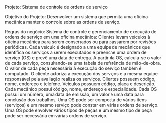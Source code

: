 Projeto: Sistema de controle de ordens de serviço

Objetivo do Projeto: Desenvolver um sistema que permita uma oficina mecânica manter o controle sobre as ordens de serviço.

Regras do negócio: Sistema de controle e gerenciamento de execução de ordens de serviço em uma oficina mecânica: Clientes levam veículos à oficina mecânica para serem consertados ou para passarem por revisões periódicas.  Cada veículo é designado a uma equipe de mecânicos que identifica os serviços a serem executados e preenche uma ordem de serviço (OS) e prevê uma data de entrega. A partir da OS, calcula-se o valor de cada serviço, consultando-se uma tabela de referência de mão-de-obra. O valor de cada peça necessária à execução do serviço também é computado. O cliente autoriza a execução dos serviços e a mesma equipe responsável pela avaliação realiza os serviços. Clientes possuem código, nome, endereço e telefone. Veículos possuem código, placa e descrição. Cada mecânico possui código, nome, endereço e especialidade. Cada OS possui um número, uma data de emissão, um valor e uma data para conclusão dos trabalhos. Uma OS pode ser composta de vários itens (serviços) e um mesmo serviço pode constar em várias ordens de serviço. Uma OS pode envolver vários tipos de peças e um mesmo tipo de peça pode ser necessária em várias ordens de serviço.
